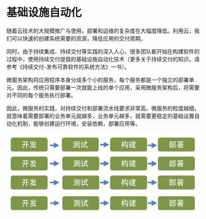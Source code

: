 # 基础设施自动化

随着云技术的大规模推广与使用，部署和运维的复杂度在大幅度降低。利用云，我们可以快速的创建系统需要的资源，降低应用的交付周期。

同时，由于持续集成、持续交付等实践的深入人心，很多团队都开始在构建软件的过程中，使用持续交付提倡的基础设施自动化技术（更多关于持续交付的知识，请参考《持续交付-发布可靠软件的系统方法》一书）。

微服务架构将应用程序本身分成多个小的服务，每个服务都是一个独立的部署单元。因此，传统只需要部署一次就能上线的单个应用，采用微服务架构后，将需要对不同的每个服务执行部署。

因此，微服务的实践，对持续交付和部署流水线要求非常高。微服务的粒度越细，就意味着需要部署的业务单元就越多，业务单元越多，就需要更稳定的基础设置自动化机制，能够创建运行环境，安装依赖，部署应用等。

<img src="images/loose-decouple-microservice-800-600.png" />
